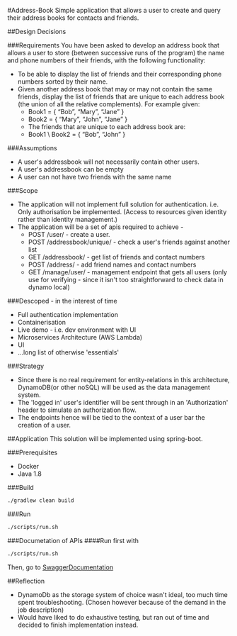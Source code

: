#Address-Book 
Simple application that allows a user to create and query their address books for contacts and friends.

##Design Decisions

###Requirements
You have been asked to develop an address book that allows a user to store (between
successive runs of the program) the name and phone numbers of their friends, with the
following functionality:

- To be able to display the list of friends and their corresponding phone numbers sorted
by their name.
- Given another address book that may or may not contain the same friends, display the
list of friends that are unique to each address book (the union of all the relative
complements). For example given:
    - Book1 = { “Bob”, “Mary”, “Jane” }
    - Book2 = { “Mary”, “John”, “Jane” }
    - The friends that are unique to each address book are:
    - Book1 \ Book2 = { “Bob”, “John” }

###Assumptions
- A user's addressbook will not necessarily contain other users.
- A user's addressbook can be empty
- A user can not have two friends with the same name
  
###Scope
- The application will not implement full solution for authentication. i.e. Only authorisation be implemented. (Access to resources given identity rather than identity management.)
- The application will be a set of apis required to achieve - 
    - POST /user/ - create a user.
    - POST /addressbook/unique/ - check a user's friends against another list
    - GET /addressbook/ - get list of friends and contact numbers
    - POST /address/ - add friend names and contact numbers
    - GET /manage/user/ - management endpoint that gets all users (only use for verifying - since it isn't too straightforward to check data in dynamo local)

###Descoped - in the interest of time
- Full authentication implementation
- Containerisation 
- Live demo - i.e. dev environment with UI
- Microservices Architecture (AWS Lambda)
- UI
- ...long list of otherwise 'essentials'

###Strategy
- Since there is no real requirement for entity-relations in this architecture, DynamoDB(or other noSQL) will be used as the data management system.
- The 'logged in' user's identifier will be sent through in an 'Authorization' header to simulate an authorization flow.
- The endpoints hence will be tied to the context of a user bar the creation of a user.

##Application
This solution will be implemented using spring-boot.

###Prerequisites

- Docker
- Java 1.8

###Build

```sh
./gradlew clean build
```

###Run

```sh
./scripts/run.sh
```

###Documetation of APIs
####Run first with 
```sh
./scripts/run.sh
```
Then, go to [SwaggerDocumentation](http://localhost:8080/swagger-ui.html#/user-controller) 



##Reflection
- DynamoDb as the storage system of choice wasn't ideal, too much time spent troubleshooting. (Chosen however because of the demand in the job description)
- Would have liked to do exhaustive testing, but ran out of time and decided to finish implementation instead.
